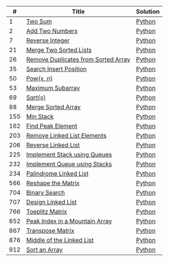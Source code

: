 
| #    | Title                                             | Solution |
| ---- | ------------------------------------------------- | -----|
| 1    | [Two Sum](https://leetcode.com/problems/two-sum/) |[Python](https://github.com/shazzad-hasan/LeetCode/blob/main/python/Two_Sum.py)   |
| 2 | [Add Two Numbers](https://leetcode.com/problems/add-two-numbers/) |[Python](https://github.com/shazzad-hasan/LeetCode/blob/main/python/Add_Two_Numbers.py) |
| 7 | [Reverse Integer](https://leetcode.com/problems/reverse-integer/) |[Python](https://github.com/shazzad-hasan/LeetCode/blob/main/python/Reverse_Integer.py) |
| 21 | [Merge Two Sorted Lists](https://leetcode.com/problems/merge-two-sorted-lists/) |[Python](https://github.com/shazzad-hasan/LeetCode/blob/main/python/Merge_Two_Sorted_Lists.py) |
| 26 | [Remove Duplicates from Sorted Array](https://leetcode.com/problems/remove-duplicates-from-sorted-array/) | [Python](https://github.com/shazzad-hasan/LeetCode/blob/main/python/Remove_Duplicates.py) |
| 35 | [Search Insert Position](https://leetcode.com/problems/search-insert-position/) | [Python](https://github.com/shazzad-hasan/LeetCode/blob/main/python/Search_Insert_Position.py) |
| 50 | [Pow(x, n)](https://leetcode.com/problems/powx-n/) | [Python](https://github.com/shazzad-hasan/LeetCode/blob/main/python/pow.py) |
| 53 | [Maximum Subarray](https://leetcode.com/problems/maximum-subarray/) |[Python](https://github.com/shazzad-hasan/LeetCode/blob/main/python/Maximum_Subarray.py) |
| 69 | [Sqrt(x)](https://leetcode.com/problems/sqrtx/) |[Python](https://github.com/shazzad-hasan/LeetCode/blob/main/python/sqrt_x.py) |
| 88 | [Merge Sorted Array](https://leetcode.com/problems/merge-sorted-array/) | [Python](https://github.com/shazzad-hasan/LeetCode/blob/main/python/Merge_Sorted_Array.py) |
| 155 | [Min Stack](https://leetcode.com/problems/min-stack/) | [Python](https://github.com/shazzad-hasan/LeetCode/blob/main/python/Min_Stack.py) |
| 162 | [Find Peak Element](https://leetcode.com/problems/find-peak-element/) | [Python](https://github.com/shazzad-hasan/LeetCode/blob/main/python/Find_Peak_Element.py) |
| 203 | [Remove Linked List Elements](https://leetcode.com/problems/remove-linked-list-elements/) | [Python](https://github.com/shazzad-hasan/LeetCode/blob/main/python/Remove_Linked_List_Elements.py) |
| 206 | [Reverse Linked List](https://leetcode.com/problems/reverse-linked-list/) | [Python](https://github.com/shazzad-hasan/LeetCode/blob/main/python/Reverse_Linked_List.py) |
| 225 | [ Implement Stack using Queues](https://leetcode.com/problems/implement-stack-using-queues/) | [Python](https://github.com/shazzad-hasan/LeetCode/blob/main/python/Implement_Stack_Using_Queues.py) |
| 232 | [Implement Queue using Stacks](https://leetcode.com/problems/implement-queue-using-stacks/) | [Python](https://github.com/shazzad-hasan/LeetCode/blob/main/python/Implement_Queue_Using_Stacks.py) |
| 234 | [Palindrome Linked List](https://leetcode.com/problems/palindrome-linked-list/) | [Python](https://github.com/shazzad-hasan/LeetCode/blob/main/python/Palindrome_Linked_List.py) |
| 566 | [Reshape the Matrix](https://leetcode.com/problems/reshape-the-matrix/) | [Python](https://github.com/shazzad-hasan/LeetCode/blob/main/python/Reshape_the_Matrix.py) |
| 704 | [Binary Search](https://leetcode.com/problems/binary-search/) | [Python](https://github.com/shazzad-hasan/LeetCode/blob/main/python/Binary_Search.py) |
| 707 | [Design Linked List](https://leetcode.com/problems/design-linked-list/) | [Python](https://github.com/shazzad-hasan/LeetCode/blob/main/python/Design_Linked_List.py) |
| 766 | [Toeplitz Matrix](https://leetcode.com/problems/toeplitz-matrix/) | [Python](https://github.com/shazzad-hasan/LeetCode/blob/main/python/Toeplitz_Matrix.py) |
| 852 | [Peak Index in a Mountain Array](https://leetcode.com/problems/peak-index-in-a-mountain-array/) | [Python](https://github.com/shazzad-hasan/LeetCode/blob/main/python/Peak_Index_in_a_Mountain_Array.py) |
| 867 | [Transpose Matrix](https://leetcode.com/problems/transpose-matrix/) | [Python](https://github.com/shazzad-hasan/LeetCode/blob/main/python/Transpose_Matrix.py) |
| 876 | [Middle of the Linked List](https://leetcode.com/problems/middle-of-the-linked-list/) | [Python](https://github.com/shazzad-hasan/LeetCode/blob/main/python/Middle_of_the_Linked_List.py) |
| 912 | [Sort an Array](https://leetcode.com/problems/sort-an-array/) | [Python](https://github.com/shazzad-hasan/LeetCode/blob/main/python/Sort_an_Array.py) |

